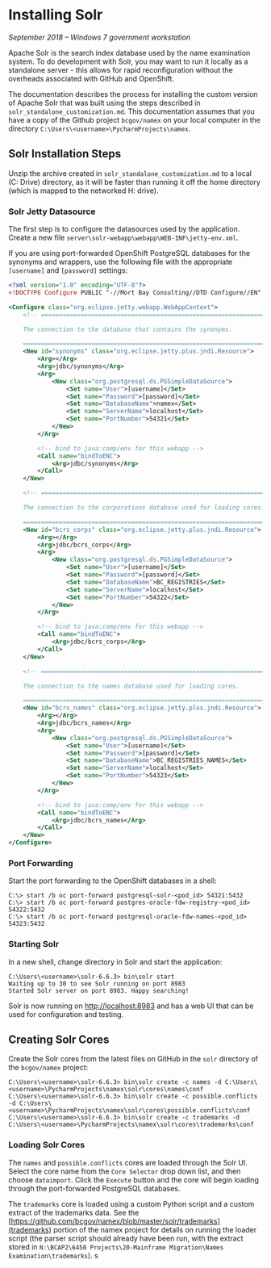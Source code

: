 # Installing Solr

*September 2018 – Windows 7 government workstation*

Apache Solr is the search index database used by the name examination system. To do development with Solr, you may want
to run it locally as a standalone server - this allows for rapid reconfiguration without the overheads associated with
GitHub and OpenShift.

The documentation describes the process for installing the custom version of Apache Solr that was built using the steps
described in `solr_standalone_customization.md`. This documentation assumes that you have a copy of the Github project
`bcgov/namex` on your local computer in the directory `C:\Users\<username>\PycharmProjects\namex`.

## Solr Installation Steps

Unzip the archive created in `solr_standalone_customization.md` to a local (C: Drive) directory, as it will be faster
than running it off the home directory (which is mapped to the networked H: drive).

### Solr Jetty Datasource

The first step is to configure the datasources used by the application. Create a new file
`server\solr-webapp\webapp\WEB-INF\jetty-env.xml`.

If you are using port-forwarded OpenShift PostgreSQL databases for the synonyms and wrappers, use the following file
with the appropriate `[username]` and `[password]` settings:

```xml
<?xml version="1.0" encoding="UTF-8"?>
<!DOCTYPE Configure PUBLIC "-//Mort Bay Consulting//DTD Configure//EN" "http://www.eclipse.org/jetty/configure.dtd">

<Configure class="org.eclipse.jetty.webapp.WebAppContext">
    <!-- =====================================================================

    The connection to the database that contains the synonyms.

    ====================================================================== -->
    <New id="synonyms" class="org.eclipse.jetty.plus.jndi.Resource">
        <Arg></Arg>
        <Arg>jdbc/synonyms</Arg>
        <Arg>
            <New class="org.postgresql.ds.PGSimpleDataSource">
                <Set name="User">[username]</Set>
                <Set name="Password">[password]</Set>
                <Set name="DatabaseName">namex</Set>
                <Set name="ServerName">localhost</Set>
                <Set name="PortNumber">54321</Set>
            </New>
        </Arg>

        <!-- bind to java:comp/env for this webapp -->
        <Call name="bindToENC">
            <Arg>jdbc/synonyms</Arg>
        </Call>
    </New>

    <!-- =====================================================================

    The connection to the corporations database used for loading cores.

    ====================================================================== -->
    <New id="bcrs_corps" class="org.eclipse.jetty.plus.jndi.Resource">
        <Arg></Arg>
        <Arg>jdbc/bcrs_corps</Arg>
        <Arg>
            <New class="org.postgresql.ds.PGSimpleDataSource">
                <Set name="User">[username]</Set>
                <Set name="Password">[password]</Set>
                <Set name="DatabaseName">BC_REGISTRIES</Set>
                <Set name="ServerName">localhost</Set>
                <Set name="PortNumber">54322</Set>
            </New>
        </Arg>

        <!-- bind to java:comp/env for this webapp -->
        <Call name="bindToENC">
            <Arg>jdbc/bcrs_corps</Arg>
        </Call>
    </New>

    <!-- =====================================================================

    The connection to the names database used for loading cores.

    ====================================================================== -->
    <New id="bcrs_names" class="org.eclipse.jetty.plus.jndi.Resource">
        <Arg></Arg>
        <Arg>jdbc/bcrs_names</Arg>
        <Arg>
            <New class="org.postgresql.ds.PGSimpleDataSource">
                <Set name="User">[username]</Set>
                <Set name="Password">[password]</Set>
                <Set name="DatabaseName">BC_REGISTRIES_NAMES</Set>
                <Set name="ServerName">localhost</Set>
                <Set name="PortNumber">54323</Set>
            </New>
        </Arg>

        <!-- bind to java:comp/env for this webapp -->
        <Call name="bindToENC">
            <Arg>jdbc/bcrs_names</Arg>
        </Call>
    </New>
</Configure>
```

### Port Forwarding

Start the port forwarding to the OpenShift databases in a shell:

```
C:\> start /b oc port-forward postgresql-solr-<pod_id> 54321:5432
C:\> start /b oc port-forward postgres-oracle-fdw-registry-<pod_id> 54322:5432
C:\> start /b oc port-forward postgresql-oracle-fdw-names-<pod_id> 54323:5432
```

### Starting Solr

In a new shell, change directory in Solr and start the application:

```
C:\Users\<username>\solr-6.6.3> bin\solr start
Waiting up to 30 to see Solr running on port 8983
Started Solr server on port 8983. Happy searching!
```

Solr is now running on [http://localhost:8983](http://localhost:8983) and has a web UI that can be used for
configuration and testing.

## Creating Solr Cores

Create the Solr cores from the latest files on GitHub in the `solr` directory of the `bcgov/namex` project:

```
C:\Users\<username>\solr-6.6.3> bin\solr create -c names -d C:\Users\<username>\PycharmProjects\namex\solr\cores\names\conf
C:\Users\<username>\solr-6.6.3> bin\solr create -c possible.conflicts -d C:\Users\<username>\PycharmProjects\namex\solr\cores\possible.conflicts\conf
C:\Users\<username>\solr-6.6.3> bin\solr create -c trademarks -d C:\Users\<username>\PycharmProjects\namex\solr\cores\trademarks\conf
```

### Loading Solr Cores

The `names` and `possible.conflicts` cores are loaded through the Solr UI. Select the core name from the `Core Selector`
drop down list, and then choose `dataimport`. Click the `Execute` button and the core will begin loading through the
port-forwarded PostgreSQL databases.

The `trademarks` core is loaded using a custom Python script and a custom extract of the trademarks data. See the
[https://github.com/bcgov/namex/blob/master/solr/trademarks](trademarks) portion of the namex project for details on
running the loader script (the parser script should already have been run, with the extract stored in
`N:\BCAP2\6450 Projects\20-Mainframe Migration\Names Examination\trademarks`).
s